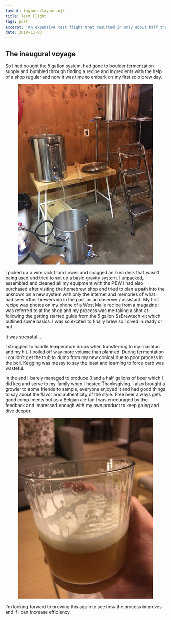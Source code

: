 ```yaml
---
layout: layouts/layout.njk
title: Test Flight
tags: post
excerpt: 'An expensive test flight that resulted in only about half the expected yield but had great flavor and received great feedback.'
date: 2018-11-03
---
```

## The inaugural voyage

So I had bought the 5 gallon system, had gone to boulder fermentation supply and bumbled through finding a recipe and ingredients with the help of a shop regular and now it was time to embark on my first solo brew day.

<figure class="post-image">
  <img src='gravity-setup.jpg' />
</figure>

I picked up a wire rack from Lowes and snagged an Ikea desk that wasn't being used and tried to set up a basic gravity system. I unpacked, assembled and cleaned all my equipment with the PBW I had also purchased after visiting the homebrew shop and tried to plan a path into the unknown on a new system with only the internet and memories of what I had seen other brewers do in the past as an observer / assistant. My first recipe was photos on my phone of a West Malle recipe from a magazine I was referred to at the shop and my process was me taking a shot at following the getting started guide from the 5 gallon SsBrewtech kit which outlined some basics. I was so excited to finally brew so I dived in ready or not. 

It was stressful...

I struggled to handle temperature drops when transferring to my mashtun and my hlt.
I boiled off way more volume than planned.
During fermentation I couldn't get the trub to dump from my new conical due to poor process in the boil.
Kegging was messy to say the least and learning to force carb was wasteful.

In the end I barely managed to produce 3 and a half gallons of beer which I did keg and serve to my family when I hosted Thanksgiving. I also brought a growler to some friends to sample, everyone enjoyed it and had good things to say about the flavor and authenticity of the style. Free beer always gets good compliments but as a Belgian ale fan I was encouraged by the feedback and impressed enough with my own product to keep going and dive deeper. 

<figure class="post-image">
  <img src="shady-malle.jpg" />
</figure>

I'm looking forward to brewing this again to see how the process improves and if I can increase efficiency. 

